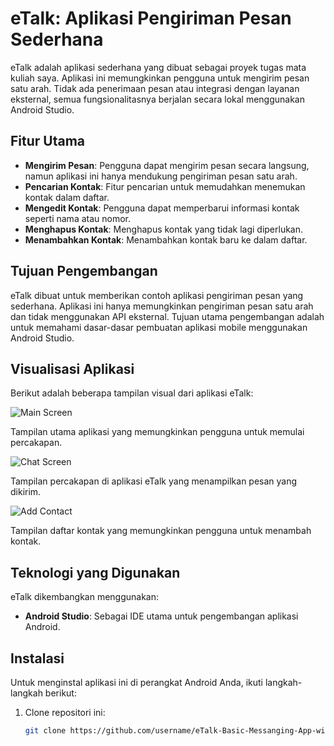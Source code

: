 # eTalk: Aplikasi Pengiriman Pesan Sederhana

eTalk adalah aplikasi sederhana yang dibuat sebagai proyek tugas mata kuliah saya. Aplikasi ini memungkinkan pengguna untuk mengirim pesan satu arah. Tidak ada penerimaan pesan atau integrasi dengan layanan eksternal, semua fungsionalitasnya berjalan secara lokal menggunakan Android Studio.

## Fitur Utama

- **Mengirim Pesan**: Pengguna dapat mengirim pesan secara langsung, namun aplikasi ini hanya mendukung pengiriman pesan satu arah.
- **Pencarian Kontak**: Fitur pencarian untuk memudahkan menemukan kontak dalam daftar.
- **Mengedit Kontak**: Pengguna dapat memperbarui informasi kontak seperti nama atau nomor.
- **Menghapus Kontak**: Menghapus kontak yang tidak lagi diperlukan.
- **Menambahkan Kontak**: Menambahkan kontak baru ke dalam daftar.

## Tujuan Pengembangan

eTalk dibuat untuk memberikan contoh aplikasi pengiriman pesan yang sederhana. Aplikasi ini hanya memungkinkan pengiriman pesan satu arah dan tidak menggunakan API eksternal. Tujuan utama pengembangan adalah untuk memahami dasar-dasar pembuatan aplikasi mobile menggunakan Android Studio.

## Visualisasi Aplikasi

Berikut adalah beberapa tampilan visual dari aplikasi eTalk:

![Main Screen](https://github.com/user-attachments/assets/004ce76c-ccf4-4003-996b-ed82fd80e5ea)

Tampilan utama aplikasi yang memungkinkan pengguna untuk memulai percakapan.

![Chat Screen](https://github.com/user-attachments/assets/5d11b189-3713-4e71-acb4-94412ff11054)

Tampilan percakapan di aplikasi eTalk yang menampilkan pesan yang dikirim.

![Add Contact](https://github.com/user-attachments/assets/0ee34af7-6826-407f-a54e-af00178aac31)

Tampilan daftar kontak yang memungkinkan pengguna untuk menambah kontak.

## Teknologi yang Digunakan

eTalk dikembangkan menggunakan:

- **Android Studio**: Sebagai IDE utama untuk pengembangan aplikasi Android.

## Instalasi

Untuk menginstal aplikasi ini di perangkat Android Anda, ikuti langkah-langkah berikut:

1. Clone repositori ini:
   ```bash
   git clone https://github.com/username/eTalk-Basic-Messanging-App-with-Android-Studio.git

